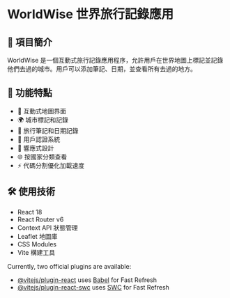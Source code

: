 # WorldWise 世界旅行記錄應用

## 📝 項目簡介

WorldWise 是一個互動式旅行記錄應用程序，允許用戶在世界地圖上標記並記錄他們去過的城市。用戶可以添加筆記、日期，並查看所有去過的地方。

## 🚀 功能特點

- 📍 互動式地圖界面
- 🌍 城市標記和記錄
- 📝 旅行筆記和日期記錄
- 🔐 用戶認證系統
- 📱 響應式設計
- 🌐 按國家分類查看
- ⚡ 代碼分割優化加載速度

## 🛠️ 使用技術

- React 18
- React Router v6
- Context API 狀態管理
- Leaflet 地圖庫
- CSS Modules
- Vite 構建工具

Currently, two official plugins are available:

- [@vitejs/plugin-react](https://github.com/vitejs/vite-plugin-react/blob/main/packages/plugin-react/README.md) uses [Babel](https://babeljs.io/) for Fast Refresh
- [@vitejs/plugin-react-swc](https://github.com/vitejs/vite-plugin-react-swc) uses [SWC](https://swc.rs/) for Fast Refresh
